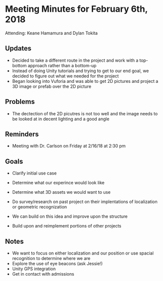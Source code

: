 # Meeting Minutes for February 6th, 2018

Attending: Keane Hamamura and Dylan Tokita

## Updates
- Decided to take a different route in the project and work with a top-bottom approach rather than a bottom-up
- Instead of doing Unity tutorials and trying to get to our end goal, we decided to figure out what we needed for the project
- Began looking into Vuforia and was able to get 2D pictures and project a 3D image or prefab over the 2D picture

## Problems
- The dectection of the 2D picutres is not too well and the image needs to be looked at in decent lighting and a good angle

## Reminders
- Meeting with Dr. Carlson on Friday at 2/16/18 at 2:30 pm

## Goals
- Clarify initial use case
- Determine what our experince would look like
- Determine what 3D assets we would want to use

- Do survey/research on past project on their implentations of localization or geometric recognization
- We can build on this idea and improve upon the structure
- Build upon and reimplement portions of other projects

## Notes
- We want to focus on either localization and our position or use spacial recognition to determine where we are
- Explore the use of eye beacons (ask Jessie!)
- Unity GPS integration
- Get in contact with admissions
